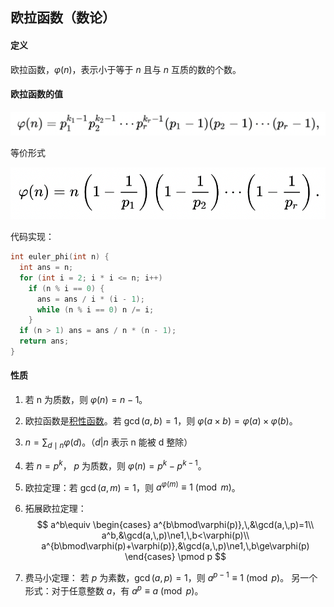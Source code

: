 ## 欧拉函数（数论）

#### 定义

欧拉函数，$\varphi(n)$，表示小于等于 $n$ 且与 $n$ 互质的数的个数。

#### 欧拉函数的值

![image-20220325220908904](欧拉函数（数论）.assets/image-20220325220908904.png)

等价形式

![image-20220325220944623](欧拉函数（数论）.assets/image-20220325220944623.png)

代码实现：

```cpp
int euler_phi(int n) {
  int ans = n;
  for (int i = 2; i * i <= n; i++)
    if (n % i == 0) {
      ans = ans / i * (i - 1);
      while (n % i == 0) n /= i;
    }
  if (n > 1) ans = ans / n * (n - 1);
  return ans;
}
```

#### 性质

1. 若 n 为质数，则 $\varphi(n) = n - 1$。

2. 欧拉函数是[积性函数](https://zh.wikipedia.org/wiki/積性函數)。若 $\gcd(a, b) = 1$，则 $\varphi(a \times b) = \varphi(a) \times \varphi(b)$。

3. $n = \sum_{d \mid n}{\varphi(d)}$。（$d | n$ 表示 n 能被 d 整除）
4. 若 $n = p^k$， $p$ 为质数，则 $\varphi(n) = p^k - p^{k - 1}$。
5. 欧拉定理：若 $\gcd(a, m) = 1$，则 $a^{\varphi(m)} \equiv 1 \pmod{m}$。
6. 拓展欧拉定理：
$$
a^b\equiv
\begin{cases}
a^{b\bmod\varphi(p)},\,&\gcd(a,\,p)=1\\
a^b,&\gcd(a,\,p)\ne1,\,b<\varphi(p)\\
a^{b\bmod\varphi(p)+\varphi(p)},&\gcd(a,\,p)\ne1,\,b\ge\varphi(p)
\end{cases}
\pmod p
$$

7. 费马小定理：
若 $p$ 为素数，$\gcd(a, p) = 1$，则 $a^{p - 1} \equiv 1 \pmod{p}$。
另一个形式：对于任意整数 $a$，有 $a^p \equiv a \pmod{p}$。